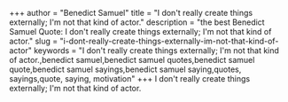 +++
author = "Benedict Samuel"
title = "I don't really create things externally; I'm not that kind of actor."
description = "the best Benedict Samuel Quote: I don't really create things externally; I'm not that kind of actor."
slug = "i-dont-really-create-things-externally-im-not-that-kind-of-actor"
keywords = "I don't really create things externally; I'm not that kind of actor.,benedict samuel,benedict samuel quotes,benedict samuel quote,benedict samuel sayings,benedict samuel saying,quotes, sayings,quote, saying, motivation"
+++
I don't really create things externally; I'm not that kind of actor.
